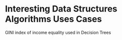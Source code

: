 # Interesting Data Structures Algorithms Uses Cases

GINI index of income equality used in Decision Trees
